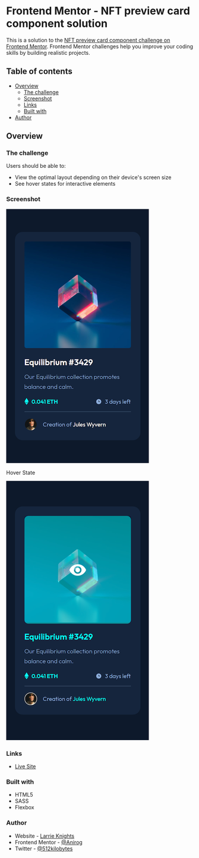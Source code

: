 # Frontend Mentor - NFT preview card component solution

This is a solution to the [NFT preview card component challenge on Frontend Mentor](https://www.frontendmentor.io/challenges/nft-preview-card-component-SbdUL_w0U). Frontend Mentor challenges help you improve your coding skills by building realistic projects. 

## Table of contents

- [Overview](#overview)
  - [The challenge](#the-challenge)
  - [Screenshot](#screenshot)
  - [Links](#links)
  - [Built with](#built-with)
- [Author](#author)

## Overview

### The challenge

Users should be able to:

- View the optimal layout depending on their device's screen size
- See hover states for interactive elements

### Screenshot

![](screenshot.png)

Hover State

![](screenshot-hover.png)

### Links

- [Live Site](https://anirog.github.io/fem-nft-preview-card-component)

### Built with

- HTML5
- SASS
- Flexbox

### Author

- Website - [Larrie Knights](https://larrieknights.com)
- Frontend Mentor - [@Anirog](https://www.frontendmentor.io/profile/Anirog)
- Twitter - [@512kilobytes](https://www.twitter.com/512kilobytes)
